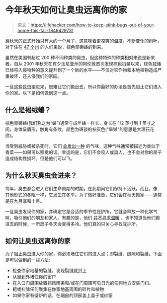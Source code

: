 # 今年秋天如何让臭虫远离你的家

> 原文：<https://lifehacker.com/how-to-keep-stink-bugs-out-of-your-home-this-fall-1849429731>

离秋天的正式开始只有大约一个月了，这意味着更凉爽的温度，不断变化的树叶，对于住在 [47 个州](https://hortnews.extension.iastate.edu/brown-marmorated-stink-bug) 的人们来说，棕色旱獭蝽的到来。



虽然在美国有超过 200 种不同种类的臭虫，但这种特殊的种类相对来说是新来者。自从 2001 年秋天在宾夕法尼亚州的阿伦敦首次发现棕色狨蝽以来，棕色狨蝽已经将入侵物种的意义提升到了一个新的水平——不仅对农作物和本地植物造成严重破坏，还入侵我们的家园。

一旦这些昆虫搬进来，很难让它们搬出去，所以你最好的办法是首先阻止它们进入你的家。以下是如何做到这一点。

## 什么是褐绒蝽？

棕色旱獭蝽(我们称之为“蝽”)通常与成年蝽一样长，身长在 1/2 英寸到 1 英寸之间，身体呈盾形，触角有条纹，颜色为斑驳的棕灰色(“旱獭”的意思是大理石花纹)。

当受到威胁或被杀死时，它们 [会发出一种](http://ipm.ucanr.edu/PMG/r4302711.html#:~:text=In%20the%20brown%20marmorated%20stink,often%20clusters%20have%2028%20eggs.) 的气味，这种气味通常被描述为类似于香菜——如果可以察觉的话。幸运的是，它们不会咬人或蜇人，也不会对你的房子造成结构性损坏。但是他们可以飞。

## 为什么秋天臭虫会进来？

每年，臭虫都会进入它们生命周期的时期，在此期间它们保持不活跃。而且，像 其他形式的冬眠一样，它发生在冬季。为了做好准备，它们会在秋天搬家——通常是在九月底和十月。

一旦臭虫发现你的家，并确定它是合适的季节性庇护所，它就会释放一种化学气味，吸引他们的朋友和家人。有趣的是，他们 [并不寻求温暖](https://hortnews.extension.iastate.edu/brown-marmorated-stink-bug) ，也不知道当他们搬进去的时候，一所房子冬天会变得多冷。他们真的只关心寻找庇护所。

## **如何让臭虫远离你的家**

为了阻止臭虫进入你的家，你必须堵住它们的进入点；即裂缝、缝隙和裂缝。下面是可以做到的一些方法:

*   检查你家地基的裂缝，发现裂缝就封上
*   从里到外堵住你的窗户
*   在入口门周围放置挡风雨条和/或在门周围可见日光的任何地方安装门扫。
*   耙或扫除任何聚集在你家地基周围的碎片和植物
*   如果你家有壁炉的话，在烟囱的顶部盖上盖子或纱窗